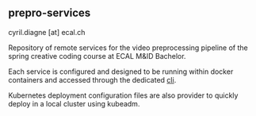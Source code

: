 ## prepro-services
cyril.diagne [at] ecal.ch

Repository of remote services for the video preprocessing pipeline of the spring creative coding course at ECAL M&ID Bachelor.

Each service is configured and designed to be running within docker containers and accessed through the dedicated [cli](https://github.com/ecal-mid/prepro-cli).

Kubernetes deployment configuration files are also provider to quickly deploy in a local cluster using kubeadm.
